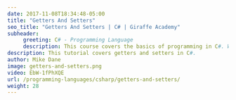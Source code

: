 ```yaml
---
date: 2017-11-08T18:34:48-05:00
title: "Getters And Setters"
seo_title: "Getters And Setters | C# | Giraffe Academy"
subheader:
     greeting: C# - Programming Language
     description: This course covers the basics of programming in C#. Work your way through the videos and we'll teach you everything you need to know to start your programming journey!
description: This tutorial covers getters and setters in C#.
author: Mike Dane
image: getters-and-setters.png
video: EbW-1fPhXQE
url: /programming-languages/csharp/getters-and-setters/
weight: 28
---
```

